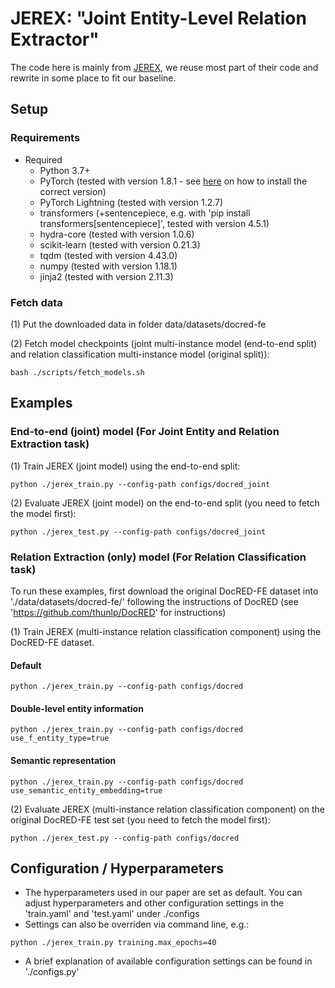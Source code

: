 # JEREX: "Joint Entity-Level Relation Extractor"
The code here is mainly from [JEREX](https://github.com/lavis-nlp/jerex), we reuse most part of their code and rewrite in some place to fit our baseline.

## Setup
### Requirements
- Required
  - Python 3.7+
  - PyTorch (tested with version 1.8.1 - see [here](https://pytorch.org/get-started/locally/) on how to install the correct version)
  - PyTorch Lightning (tested with version 1.2.7)
  - transformers (+sentencepiece, e.g. with 'pip install transformers[sentencepiece]', tested with version 4.5.1)
  - hydra-core (tested with version 1.0.6)
  - scikit-learn (tested with version 0.21.3)
  - tqdm (tested with version 4.43.0)
  - numpy (tested with version 1.18.1)
  - jinja2 (tested with version 2.11.3)

### Fetch data
(1) Put the downloaded data in folder data/datasets/docred-fe 

(2) Fetch model checkpoints (joint multi-instance model (end-to-end split) and relation classification multi-instance model (original split)):
```
bash ./scripts/fetch_models.sh
```

## Examples

### End-to-end (joint) model (For Joint Entity and Relation Extraction task)
(1) Train JEREX (joint model) using the end-to-end split:
```
python ./jerex_train.py --config-path configs/docred_joint
```

(2) Evaluate JEREX (joint model) on the end-to-end split (you need to fetch the model first):
```
python ./jerex_test.py --config-path configs/docred_joint
```

### Relation Extraction (only) model (For Relation Classification task)
To run these examples, first download the original DocRED-FE dataset into './data/datasets/docred-fe/' following the instructions of DocRED (see 'https://github.com/thunlp/DocRED' for instructions)

(1) Train JEREX (multi-instance relation classification component) using the DocRED-FE dataset.

#### Default
```
python ./jerex_train.py --config-path configs/docred 
```

#### Double-level entity information
```
python ./jerex_train.py --config-path configs/docred use_f_entity_type=true
```

#### Semantic representation
```
python ./jerex_train.py --config-path configs/docred use_semantic_entity_embedding=true
```

(2) Evaluate JEREX (multi-instance relation classification component) on the original DocRED-FE test set (you need to fetch the model first):
```
python ./jerex_test.py --config-path configs/docred
```

## Configuration / Hyperparameters
- The hyperparameters used in our paper are set as default. You can adjust hyperparameters and other configuration settings in the 'train.yaml' and 'test.yaml' under ./configs
- Settings can also be overriden via command line, e.g.:
```
python ./jerex_train.py training.max_epochs=40
```
- A brief explanation of available configuration settings can be found in './configs.py'